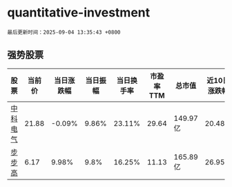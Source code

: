 # quantitative-investment

`最后更新时间：2025-09-04 13:35:43 +0800`

## 强势股票

|股票|当前价|当日涨跌幅|当日振幅|当日换手率|市盈率TTM|总市值|近10日涨跌幅|
|----|----|----|----|----|----|----|----|
|[中科电气](https://xueqiu.com/S/SZ300035)|21.88|-0.09%|9.86%|23.11%|29.64|149.97亿|20.48%|
|[步步高](https://xueqiu.com/S/SZ002251)|6.17|9.98%|9.8%|16.25%|11.13|165.89亿|26.95%|
